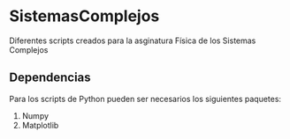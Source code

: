 # SistemasComplejos
Diferentes scripts creados para la asginatura Física de los Sistemas Complejos

## Dependencias

Para los scripts de Python pueden ser necesarios los siguientes paquetes:

1. Numpy
2. Matplotlib
